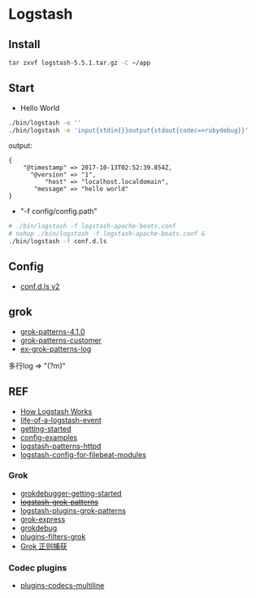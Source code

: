# Logstash

## Install

```bash
tar zxvf logstash-5.5.1.tar.gz -C ~/app
```

## Start

- Hello World
```bash
./bin/logstash -e ''
./bin/logstash -e 'input{stdin{}}output{stdout{codec=>rubydebug}}'
```
output:
```
{
    "@timestamp" => 2017-10-13T02:52:39.854Z,
      "@version" => "1",
          "host" => "localhost.localdomain",
       "message" => "hello world"
}
```

- "-f config/config.path"

```bash
# ./bin/logstash -f logstash-apache-beats.conf
# nohup ./bin/logstash -f logstash-apache-beats.conf &
./bin/logstash -f conf.d.ls
```

## Config

- [conf.d.ls v2](conf.d.ls.v2)


## grok

- [grok-patterns-4.1.0](grok/grok-patterns)
- [grok-patterns-customer](grok/grok-patterns-customer)
- [ex-grok-patterns-log](grok/ex-grok-patterns-log.md)

多行log =>  "(?m)"

## REF

- [How Logstash Works](https://www.elastic.co/guide/en/logstash/current/pipeline.html)
- [life-of-a-logstash-event](https://speakerdeck.com/elastic/life-of-a-logstash-event)
- [getting-started](https://www.elastic.co/guide/en/logstash/current/getting-started-with-logstash.html)
- [config-examples](https://www.elastic.co/guide/en/logstash/current/config-examples.html)
- [logstash-patterns-httpd](https://github.com/logstash-plugins/logstash-patterns-core/blob/master/patterns/httpd)
- [logstash-config-for-filebeat-modules](https://www.elastic.co/guide/en/logstash/5.6/logstash-config-for-filebeat-modules.html)

### Grok

- [grokdebugger-getting-started](https://www.elastic.co/guide/en/kibana/5.6/grokdebugger-getting-started.html)
- [~~logstash-grok-patterns~~](https://github.com/elastic/logstash/blob/v1.4.2/patterns/grok-patterns)
- [logstash-plugins-grok-patterns](https://github.com/logstash-plugins/logstash-patterns-core/blob/master/patterns/grok-patterns)
- [grok-express](https://doc.yonyoucloud.com/doc/logstash-best-practice-cn/filter/grok.html)
- [grokdebug](http://grokdebug.herokuapp.com/)
- [plugins-filters-grok](https://www.elastic.co/guide/en/logstash/current/plugins-filters-grok.html)
- [Grok 正则捕获](https://kibana.logstash.es/content/logstash/plugins/filter/grok.html)

### Codec plugins

- [plugins-codecs-multiline](https://www.elastic.co/guide/en/logstash/5.5/plugins-codecs-multiline.html)
